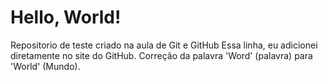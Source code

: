 # Hello, World!
 Repositorio de teste criado na aula de Git e GitHub
Essa linha, eu adicionei diretamente no site do GitHub.
Correção da palavra 'Word' (palavra) para 'World' (Mundo).